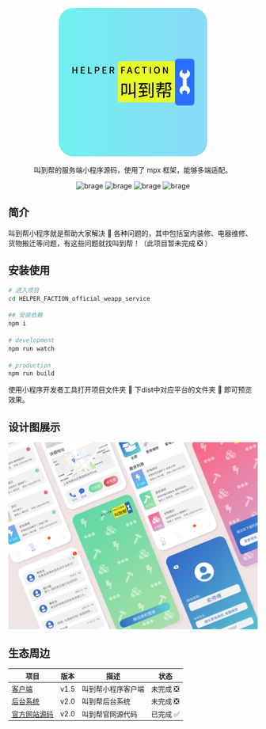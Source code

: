 <p align="center">
    <a href="#">
        <img alt="叫到帮" src="https://raw.githubusercontent.com/Sanzro-Lee/HELPER_FACTION_official_weapp_service/master/images/%E5%8F%AB%E5%88%B0%E5%B8%AE_logo_service.jpg" width="300">
    </a>
</p>

<p align="center">
    叫到帮的服务端小程序源码，使用了 mpx 框架，能够多端适配。
</p>

<p align="center">
    <img alt="brage" src="https://img.shields.io/github/issues/Sanzro-Lee/HELPER_FACTION_official_weapp_service" width="auto">
    <img alt="brage" src="https://img.shields.io/github/stars/Sanzro-Lee/HELPER_FACTION_official_weapp_service" width="auto">
    <img alt="brage" src="https://img.shields.io/github/forks/Sanzro-Lee/HELPER_FACTION_official_weapp_service" width="auto">
    <img alt="brage" src="https://img.shields.io/github/license/Sanzro-Lee/HELPER_FACTION_official_weapp_service" width="auto">
</p>

## 简介

叫到帮小程序就是帮助大家解决 🧰 各种问题的，其中包括室内装修、电器维修、货物搬迁等问题，有这些问题就找叫到帮！（此项目暂未完成 ❎ ）

<!-- ## 扫码体验

<img alt="叫到帮服务端二维码" src="https://github.com/helperfaction/image/Qrcode.png" width="200"> -->

## 安装使用

```bash
# 进入项目
cd HELPER_FACTION_official_weapp_service

## 安装依赖
npm i

# development
npm run watch

# production
npm run build
```

使用小程序开发者工具打开项目文件夹 📁 下dist中对应平台的文件夹 📁 即可预览效果。

<!-- ## 文档

https://helperfaction.github.io/docs -->

## 设计图展示

<img alt="设计图展示" src="https://raw.githubusercontent.com/Sanzro-Lee/HELPER_FACTION_official_weapp_service/master/images/%E5%8F%AB%E5%88%B0%E5%B8%AE_ui_design.png" width="auto">

## 生态周边

|项目|版本|描述|状态|
|--|--|--|--|
|[客户端](https://github.com/Sanzro-Lee/HELPER_FACTION_official_weapp)|v1.5|叫到帮小程序客户端|未完成 ❎|
|[后台系统](https://github.com/Sanzro-Lee/HELPER_FACTION_official_background_management_system)|v2.0|叫到帮后台系统|未完成 ❎|
|[官方网站源码](https://github.com/Sanzro-Lee/HELPER_FACTION_official_website)|v2.0|叫到帮官网源代码|已完成 ✅|

